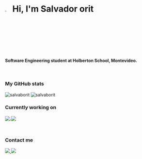 <!--HEADER-->
<h1>
<img width=3.5% src="https://i.pinimg.com/originals/21/f2/07/21f2078d23f9195570a3711c018328b2.png" alt="wave" />
 Hi, I'm Salvador orit
</h1>
<h4> Software Engineering student at Holberton School, Montevideo. </h4>

<br>

<!-- ADD-ONS -->
<p align="center">

  <h3> My GitHub stats </h3>
  <!-- first add-on -->
   <img align="center" src="https://github-readme-stats.vercel.app/api?username=salvaborit&theme=github_dark" alt="salvaborit" />
  <!-- second add-on -->
    <img align="center" src="https://github-readme-stats.vercel.app/api/top-langs?username=salvaborit&show_icons=true&locale=en&layout=compact&theme=github_dark" alt="salvaborit" />

<br>

  <h3> Currently working on </h3>
  <!-- third add on -->
    <a href="https://github.com/salvaborit/holbertonschool-higher_level_programming">
      <img align="center" src="https://github-readme-stats.vercel.app/api/pin/?username=salvaborit&repo=holbertonschool-higher_level_programming&theme=github_dark" />
    </a>
    <a href="https://github.com/salvaborit/holbertonschool-lower">
      <img align="center" src="https://github-readme-stats.vercel.app/api/pin/?username=salvaborit&repo=holbertonschool-low_level_programming&theme=github_dark" />
    </a>

</p>

<br>

<h3> Contact me</h3>
<div>
  <a href="https://www.linkedin.com/in/salvadorborit/"> <img src="https://img.shields.io/badge/linkedin-%230077B5.svg?style=for-the-badge&logo=linkedin&logoColor=white" /> 
  </a>
  <a href="mailto:salvaborit@gmail.com"> <img src="https://img.shields.io/badge/Gmail-D14836?style=for-the-badge&logo=gmail&logoColor=white" />
  </a>
</div>

